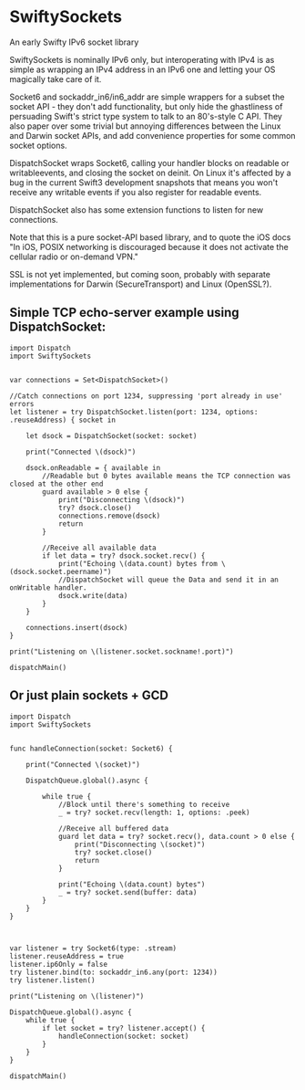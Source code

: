 # SwiftySockets
An early Swifty IPv6 socket library

SwiftySockets is nominally IPv6 only, but interoperating with IPv4 is as simple as wrapping an IPv4 address in an IPv6 one and letting your OS magically take care of it.

Socket6 and sockaddr_in6/in6_addr are simple wrappers for a subset the socket API - they don't add functionality, but only hide the ghastliness of persuading Swift's strict type system to talk to an 80's-style C API. They also paper over some trivial but annoying differences between the Linux and Darwin socket APIs, and add convenience properties for some common socket options.

DispatchSocket wraps Socket6, calling your handler blocks on readable or writableevents, and closing the socket on deinit. On Linux it's affected by a bug in the current Swift3 development snapshots that means you won't receive any writable events if you also register for readable events.

DispatchSocket also has some extension functions to listen for new connections.

Note that this is a pure socket-API based library, and to quote the iOS docs "In iOS, POSIX networking is discouraged because it does not activate the cellular radio or on-demand VPN."

SSL is not yet implemented, but coming soon, probably with separate implementations for Darwin (SecureTransport) and Linux (OpenSSL?).

## Simple TCP echo-server example using DispatchSocket:
```
import Dispatch
import SwiftySockets


var connections = Set<DispatchSocket>()

//Catch connections on port 1234, suppressing 'port already in use' errors
let listener = try DispatchSocket.listen(port: 1234, options: .reuseAddress) { socket in

	let dsock = DispatchSocket(socket: socket)

	print("Connected \(dsock)")

	dsock.onReadable = { available in
		//Readable but 0 bytes available means the TCP connection was closed at the other end
		guard available > 0 else {
			print("Disconnecting \(dsock)")
			try? dsock.close()
			connections.remove(dsock)
			return
		}

		//Receive all available data
		if let data = try? dsock.socket.recv() {
			print("Echoing \(data.count) bytes from \(dsock.socket.peername)")
			//DispatchSocket will queue the Data and send it in an onWritable handler.
			dsock.write(data)
		}
	}

	connections.insert(dsock)
}

print("Listening on \(listener.socket.sockname!.port)")

dispatchMain()
```
## Or just plain sockets + GCD
```
import Dispatch
import SwiftySockets


func handleConnection(socket: Socket6) {

	print("Connected \(socket)")

	DispatchQueue.global().async {

		while true {
			//Block until there's something to receive
			_ = try? socket.recv(length: 1, options: .peek)

			//Receive all buffered data
			guard let data = try? socket.recv(), data.count > 0 else {
				print("Disconnecting \(socket)")
				try? socket.close()
				return
			}

			print("Echoing \(data.count) bytes")
			_ = try? socket.send(buffer: data)
		}
	}
}



var listener = try Socket6(type: .stream)
listener.reuseAddress = true
listener.ip6Only = false
try listener.bind(to: sockaddr_in6.any(port: 1234))
try listener.listen()

print("Listening on \(listener)")

DispatchQueue.global().async {
	while true {
		if let socket = try? listener.accept() {
			handleConnection(socket: socket)
		}
	}
}

dispatchMain()
```
